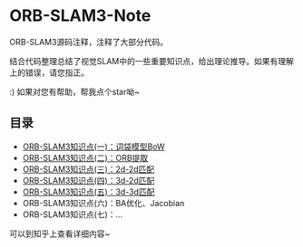 # ORB-SLAM3-Note
ORB-SLAM3源码注释，注释了大部分代码。

结合代码整理总结了视觉SLAM中的一些重要知识点，给出理论推导。如果有理解上的错误，请您指正。

:) 如果对您有帮助，帮我点个star呦~

## 目录
- [ORB-SLAM3知识点(一)：词袋模型BoW](https://zhuanlan.zhihu.com/p/354616831)
- [ORB-SLAM3知识点(二)：ORB提取](https://zhuanlan.zhihu.com/p/355441452)
- [ORB-SLAM3知识点(三)：2d-2d匹配](https://zhuanlan.zhihu.com/p/355445588)
- [ORB-SLAM3知识点(四)：3d-2d匹配](https://zhuanlan.zhihu.com/p/355848913)
- [ORB-SLAM3知识点(五)：3d-3d匹配](https://zhuanlan.zhihu.com/p/356147588)
- ORB-SLAM3知识点(六)：BA优化、Jacobian
- ORB-SLAM3知识点(七)：...

可以到知乎上查看详细内容~
